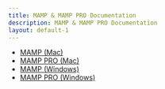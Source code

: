 ```yaml
---
title: MAMP & MAMP PRO Documentation
description: MAMP & MAMP PRO Documentation
layout: default-1
---
```


- [MAMP (Mac)](/en/MAMP-Mac/)
- [MAMP PRO (Mac)](/en/MAMP-PRO-Mac/)
- [MAMP (Windows)](/en/MAMP-Windows/)
- [MAMP PRO (Windows)](/en/MAMP-PRO-Windows/)